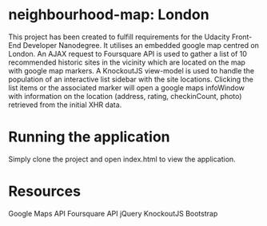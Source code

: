 # neighbourhood-map: London
This project has been created to fulfill requirements for the Udacity Front-End Developer Nanodegree.
It utilises an embedded google map centred on London.
An AJAX request to Foursquare API is used to gather a list of 10 recommended historic sites in the vicinity which are located on the map with google map markers.
A KnockoutJS view-model is used to handle the population of an interactive list sidebar with the site locations.
Clicking the list items or the associated marker will open a google maps infoWindow with information on the location (address, rating, checkinCount, photo) retrieved from the initial XHR data.

# Running the application
Simply clone the project and open index.html to view the application.

# Resources
Google Maps API
Foursquare API
jQuery
KnockoutJS
Bootstrap




